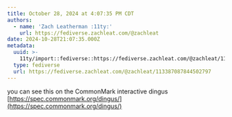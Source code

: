 ```yaml
---
title: October 28, 2024 at 4:07:35 PM CDT
authors:
  - name: 'Zach Leatherman :11ty:'
    url: https://fediverse.zachleat.com/@zachleat
date: 2024-10-28T21:07:35.000Z
metadata:
  uuid: >-
    11ty/import::fediverse::https://fediverse.zachleat.com/@zachleat/113387087844502797
  type: fediverse
  url: https://fediverse.zachleat.com/@zachleat/113387087844502797
---
```

you can see this on the CommonMark interactive dingus [https://spec.commonmark.org/dingus/](https://spec.commonmark.org/dingus/)
